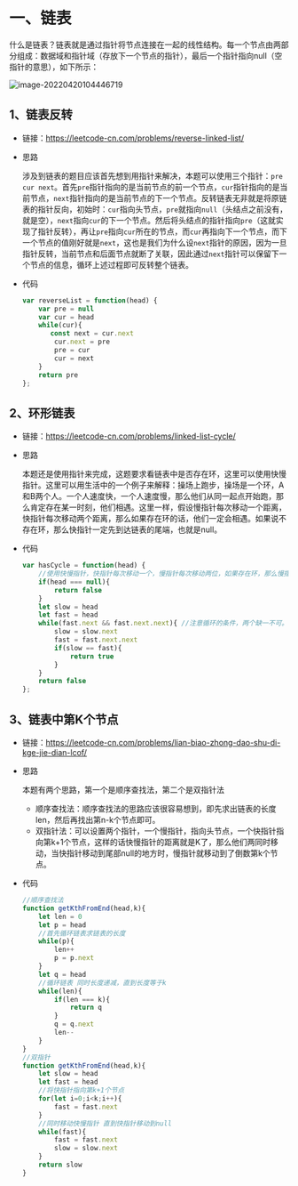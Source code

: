 # 一、链表

什么是链表？链表就是通过指针将节点连接在一起的线性结构。每一个节点由两部分组成：数据域和指针域（存放下一个节点的指针），最后一个指针指向null（空指针的意思），如下所示：

![image-20220420104446719](G:\typora插入图片\image-20220420104446719.png)

## 1、链表反转

- 链接：https://leetcode-cn.com/problems/reverse-linked-list/

- 思路

  涉及到链表的题目应该首先想到用指针来解决，本题可以使用三个指针：`pre cur next`。首先`pre`指针指向的是当前节点的前一个节点，`cur`指针指向的是当前节点，`next`指针指向的是当前节点的下一个节点。反转链表无非就是将原链表的指针反向，初始时：`cur`指向头节点，`pre`就指向`null`（头结点之前没有，就是空），`next`指向`cur`的下一个节点。然后将头结点的指针指向`pre`（这就实现了指针反转），再让`pre`指向`cur`所在的节点，而`cur`再指向下一个节点，而下一个节点的值刚好就是`next`，这也是我们为什么设`next`指针的原因，因为一旦指针反转，当前节点和后面节点就断了关联，因此通过`next`指针可以保留下一个节点的信息，循环上述过程即可反转整个链表。

- 代码

  ```js
  var reverseList = function(head) {
      var pre = null
      var cur = head
      while(cur){
         const next = cur.next
          cur.next = pre
          pre = cur
          cur = next
      }
      return pre
  };
  ```


## 2、环形链表

- 链接：https://leetcode-cn.com/problems/linked-list-cycle/

- 思路

  本题还是使用指针来完成，这题要求看链表中是否存在环，这里可以使用快慢指针。这里可以用生活中的一个例子来解释：操场上跑步，操场是一个环，A和B两个人。一个人速度快，一个人速度慢，那么他们从同一起点开始跑，那么肯定存在某一时刻，他们相遇。这里一样，假设慢指针每次移动一个距离，快指针每次移动两个距离，那么如果存在环的话，他们一定会相遇。如果说不存在环，那么快指针一定先到达链表的尾端，也就是null。

- 代码

  ```js
  var hasCycle = function(head) {
      //使用快慢指针，快指针每次移动一个，慢指针每次移动两位，如果存在环，那么慢指针肯定会和快指针相遇
      if(head === null){
          return false
      }
      let slow = head
      let fast = head
      while(fast.next && fast.next.next){ //注意循环的条件，两个缺一不可。
          slow = slow.next
          fast = fast.next.next
          if(slow == fast){
              return true
          }
      }
      return false
  };
  ```


## 3、链表中第K个节点

- 链接：https://leetcode-cn.com/problems/lian-biao-zhong-dao-shu-di-kge-jie-dian-lcof/

- 思路

  本题有两个思路，第一个是顺序查找法，第二个是双指针法

  - 顺序查找法：顺序查找法的思路应该很容易想到，即先求出链表的长度len，然后再找出第n-k个节点即可。
  - 双指针法：可以设置两个指针，一个慢指针，指向头节点，一个快指针指向第k+1个节点，这样的话快慢指针的距离就是K了，那么他们两同时移动，当快指针移动到尾部null的地方时，慢指针就移动到了倒数第k个节点。

- 代码

  ```js
  //顺序查找法
  function getKthFromEnd(head,k){
      let len = 0
      let p = head
      //首先循环链表求链表的长度
      while(p){
          len++
          p = p.next
      }
      let q = head
      //循环链表 同时长度递减，直到长度等于k
      while(len){
          if(len === k){
              return q
          }
          q = q.next
          len--
      }
  }
  //双指针
  function getKthFromEnd(head,k){
      let slow = head
      let fast = head
      //将快指针指向第k+1个节点
      for(let i=0;i<k;i++){
          fast = fast.next
      }
      //同时移动快慢指针 直到快指针移动到null
      while(fast){
          fast = fast.next
          slow = slow.next
      }
      return slow
  }
  ```

  